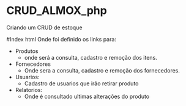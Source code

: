 # CRUD_ALMOX_php
Criando um CRUD de estoque


#Index html
Onde foi definido os links para:
- Produtos
    - onde será a consulta, cadastro e remoção dos itens. 
- Fornecedores
    - Onde sera a consulta, cadastro e remoção dos fornecedores.
- Usuarios:
    - Cadastro de usuarios que irão retirar produto
- Relatorios:
    - Onde é consultado ultimas alterações do produto
